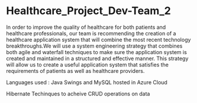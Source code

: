 # Healthcare_Project_Dev-Team_2
In order to improve the quality of healthcare for both patients and healthcare professionals, our team is recommending the creation of a healthcare application system that will combine the most recent technology breakthroughs.We will use a system engineering strategy that combines both agile and waterfall techniques to make sure the application system is created and maintained in a structured and effective manner. This strategy will allow us to create a useful application system that satisfies the requirements of patients as well as healthcare providers.
  
  Languages used :
  Java Swings and MySQL hosted in Azure Cloud
  
  Hibernate Techinques to acheive CRUD operations on data




